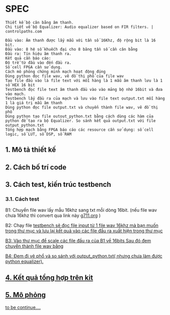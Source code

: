 

# SPEC
```
Thiết kế bộ cân bằng âm thanh. 
Chi tiết về bộ Equalizer: Audio equalizer based on FIR filters. | controlpaths.com

Đầu vào: Âm thanh được lấy mẫu với tần số 16Khz, độ rộng bit là 16 bit.
Đầu vào: 8 hệ số khuếch đại cho 8 băng tần số cần cân bằng
Đầu ra: Tín hiệu âm thanh ra. 
Kết quả cần báo cáo:
Độ trễ từ đầu vào đến đầu ra. 
Số cell FPGA cần sử dụng. 
Cách mô phỏng chứng minh mạch hoạt động đúng
Dùng python đọc file wav, vẽ đồ thị phổ của file wav
Tạo file đầu vào là file text với mỗi hàng là 1 mẫu âm thanh lưu là 1 số HEX 16 bit
Testbench đọc file text âm thanh đầu vào vào mảng bộ nhớ 16bit và đưa vào mạch. 
Testbench lấy đầu ra của mạch và lưu vào file text output.txt mỗi hàng 1 là giá trị mẫu âm thanh 
Dùng python đọc file output.txt và chuyển thành file wav, vẽ đồ thị phổ
Dùng python tạo file outout_python.txt bằng cách dùng các hàm của python để tạo ra bộ Equalizer. So sánh kết quả output.txt với file output_python.txt
Tổng hợp mạch bằng FPGA báo cáo các resource cần sử dụng: số cell logic, số LUT, số DSP, số RAM
```

## 1. Mô tả thiết kế 


## 2. Cách bố trí code


## 3. Cách test, kiến trúc testbench
### 3.1. Cách test
B1: Chuyển file wav lấy mẫu 16khz sang txt mỗi dòng 16bit. (nếu file wav chưa 16khz thì convert qua link này <a href="https://g711.org">g711.org</a> )

B2: Chạy file <a href="Testbench\tb_equalizer_8band.v"> testbench sẽ đọc file input từ 1 file wav 16khz mà bạn muốn trong thư mục <a href="Tools\wav convert\wav original"> và lưu lại kết quả vào các file đầu ra xuất hiện trong thư mục <a href="Testbench">

B3: Vào thư mục <a href="Tools\scale"> để scale các file đầu ra của B1 về 16bits
Sau đó đem chuyển thành file wav bằng <a href="Tools\wav convert\wav convert.py">

B4: Đem đi vẽ phổ và so sánh với output_python.txt( nhưng chưa làm được python equalizer).


## 4. Kết quả tổng hợp trên kit 


## 5. Mô phỏng

to be continue....


